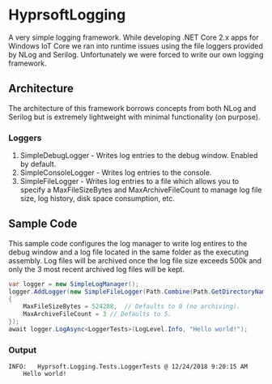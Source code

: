 # HyprsoftLogging
A very simple logging framework.  While developing .NET Core 2.x apps for Windows IoT Core we ran into runtime issues using the file loggers provided by NLog and Serilog.  Unfortunately we were forced to write our own logging framework.

## Architecture
The architecture of this framework borrows concepts from both NLog and Serilog but is extremely lightweight with minimal functionality (on purpose).

### Loggers
1. SimpleDebugLogger - Writes log entries to the debug window.  Enabled by default.
2. SimpleConsoleLogger - Writes log entries to the console.
3. SimpleFileLogger - Writes log entries to a file which allows you to specify a MaxFileSizeBytes and MaxArchiveFileCount to manage log file size, log history, disk space consumption, etc.

## Sample Code
This sample code configures the log manager to write log entires to the debug window and a log file located in the same folder as the executing assembly.  Log files will be archived once the log file size exceeds 500k and only the 3 most recent archived log files will be kept.
```csharp
var logger = new SimpleLogManager();
logger.AddLogger(new SimpleFileLogger(Path.Combine(Path.GetDirectoryName(Assembly.GetExecutingAssembly().Location), "myapp-log.log"))
{
	MaxFileSizeBytes = 524288,	// Defaults to 0 (no archiving).
	MaxArchiveFileCount = 3	// Defaults to 5.
});
await logger.LogAsync<LoggerTests>(LogLevel.Info, "Hello world!");
```

### Output
```
INFO:	Hyprsoft.Logging.Tests.LoggerTests @ 12/24/2018 9:20:15 AM
	Hello world!
```

